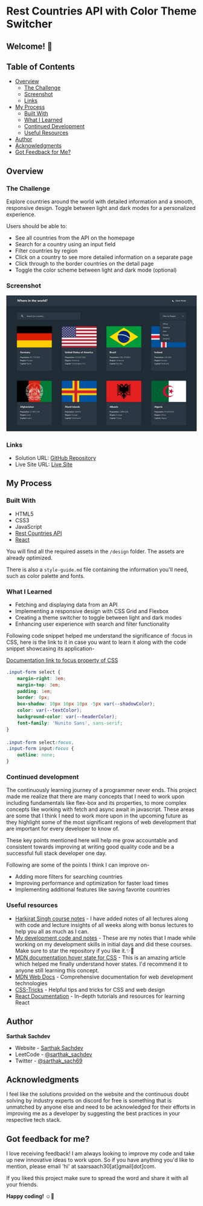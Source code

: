 # Rest Countries API with Color Theme Switcher

## Welcome! 👋

## Table of Contents

- [Overview](#overview)
  - [The Challenge](#the-challenge)
  - [Screenshot](#screenshot)
  - [Links](#links)
- [My Process](#my-process)
  - [Built With](#built-with)
  - [What I Learned](#what-i-learned)
  - [Continued Development](#continued-development)
  - [Useful Resources](#useful-resources)
- [Author](#author)
- [Acknowledgments](#acknowledgments)
- [Got Feedback for Me?](#got-feedback-for-me)

## Overview

### The Challenge

Explore countries around the world with detailed information and a smooth, responsive design. Toggle between light and dark modes for a personalized experience.

Users should be able to:

- See all countries from the API on the homepage
- Search for a country using an input field
- Filter countries by region
- Click on a country to see more detailed information on a separate page
- Click through to the border countries on the detail page
- Toggle the color scheme between light and dark mode (optional)

### Screenshot

![Design Preview](./design/desktop-design-home-dark.jpg)

### Links

- Solution URL: [GitHub Repository](https://github.com/SartHak-0-Sach/Rest-countries-api-with-color-theme-switcher_frontend_project)
- Live Site URL: [Live Site](https://rest-country-api-frontend.netlify.app/)

## My Process

### Built With

- HTML5
- CSS3
- JavaScript
- [Rest Countries API](https://restcountries.com/)
- [React](https://reactjs.org/)

You will find all the required assets in the `/design` folder. The assets are already optimized.

There is also a `style-guide.md` file containing the information you'll need, such as color palette and fonts.

### What I Learned

- Fetching and displaying data from an API
- Implementing a responsive design with CSS Grid and Flexbox
- Creating a theme switcher to toggle between light and dark modes
- Enhancing user experience with search and filter functionality

Following code snippet helped me understand the significance of :focus in CSS, here is the link to it in case you want to learn it along with the code snippet showcasing its application-

[Documentation link to focus property of CSS](https://www.w3schools.com/cssref/sel_focus.php)

```css
.input-form select {
    margin-right: 3em;
    margin-top: 3em;
    padding: 1em;
    border: 0px;
    box-shadow: 10px 10px 10px -5px var(--shadowColor);
    color: var(--textColor);
    background-color: var(--headerColor);
    font-family: 'Nunito Sans', sans-serif;
}

.input-form select:focus,
.input-form input:focus {
    outline: none;
}
```

### Continued development

The continuously learning journey of a programmer never ends. This project made me realize that there are many concepts that I need to work upon including fundamentals like flex-box and its properties, to more complex concepts like working with fetch and async await in javascript. These areas are some that I think I need to work more upon in the upcoming future as they highlight some of the most significant regions of web development that are important for every developer to know of. 

These key points mentioned here will help me grow accountable and consistent towards improving at writing good quality code and be a successful full stack developer one day.

Following are some of the points I think I can improve on-

- Adding more filters for searching countries
- Improving performance and optimization for faster load times
- Implementing additional features like saving favorite countries

### Useful resources

- [Harkirat Singh course notes](https://github.com/SartHak-0-Sach/harkirat-singh-course_code_and_notes) - I have added notes of all lectures along with code and lecture insights of all weeks along with bonus lectures to help you all as much as I can.
- [My development code and notes](https://github.com/SartHak-0-Sach/cwh-web-dev-playlist_code_and_notes) - These are my notes that I made while working on my development skills in initial days and did these courses. Make sure to star the repository if you like it.✨💫
- [MDN documentation hover state for CSS](https://developer.mozilla.org/en-US/docs/Web/CSS/:hover) - This is an amazing article which helped me finally understand hover states. I'd recommend it to anyone still learning this concept.
- [MDN Web Docs](https://developer.mozilla.org/) - Comprehensive documentation for web development technologies
- [CSS-Tricks](https://css-tricks.com/) - Helpful tips and tricks for CSS and web design
- [React Documentation](https://reactjs.org/docs/getting-started.html) - In-depth tutorials and resources for learning React

## Author

<b><strong>Sarthak Sachdev</strong></b>
- Website - [Sarthak Sachdev](https://itsmesarthak.netlify.app/)
- LeetCode - [@sarthak_sachdev](https://leetcode.com/u/sarthak_sachdev/)
- Twitter - [@sarthak_sach69](https://www.twitter.com/sarthak_sach69)

## Acknowledgments

I feel like the solutions provided on the website and the continuous doubt solving by industry experts on discord for free is something that is unmatched by anyone else and need to be acknowledged for their efforts in improving me as a developer by suggesting the best practices in your respective tech stack.

## Got feedback for me?

I love receiving feedback! I am always looking to improve my code and take up new innovative ideas to work upon. So if you have anything you'd like to mention, please email 'hi' at saarsaach30[at]gmail[dot]com.

If you liked this project make sure to spread the word and share it with all your friends.

**Happy coding!** ☺️🚀
